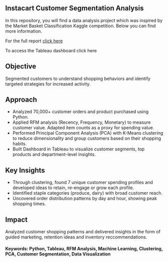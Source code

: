 ## Instacart Customer Segmentation Analysis

In this repository, you will find a data analysis project which was inspired by the Market Basket Classification Kaggle competition. Below you can find more information.

For the full report [click here](https://github.com/curiostegui/Instacart-customer-segmentation-analysis/blob/main/analysis-report.md) 

To access the Tableau dashboard click here

## Objective

Segmented customers to understand shopping behaviors and identify targeted strategies for increased activity.

## Approach

- Analyzed 70,000+ customer orders and product purchased using Python.
- Applied RFM analysis (Recency, Frequency, Monetary) to measure customer value. Adapted item counts as a proxy for spending value.
- Performed Principal Component Analysis (PCA) with K-Means clustering to reduce dimensionality and group customers based on their shopping habits.
- Built Dashboard in Tableau to visualize customer segments, top products and department-level insights.

## Key Insights

- Through clustering, found 7 unique customer spending profiles and developed ideas to retain, re-engage or grow each profile.
- Identified staple categories (produce, dairy) with broad customer reach.
- Uncovered order distribution patterns by day and hour, showing peak shopping times.

 ## Impact
Analyzed customer shopping patterns and delivered insights in the form of guided marketing, retention ideas and inventory reccommendations.
 
 
 #### Keywords: Python, Tableau, RFM Analysis, Machine Learning, Clustering, PCA, Customer Segmentation, Data Visualization

 
